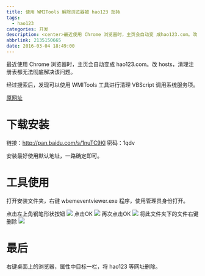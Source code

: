 ```yaml
---
title: 使用 WMITools 解除浏览器被 hao123 劫持
tags:
  - hao123
categories: 开发
description: <center>最近使用 Chrome 浏览器时，主页会自动变 成hao123.com。改 hosts，清理注册表都无法彻底解决该问题。</center>
abbrlink: 2135150665
date: 2016-03-04 18:49:00
---
```

最近使用 Chrome 浏览器时，主页会自动变成 hao123.com。改 hosts，清理注册表都无法彻底解决该问题。

经过搜索后，发现可以使用 WMITools 工具进行清理 VBScript 调用系统服务项。

[原网址](http://www.iefans.net/ie-zhuye-jiechi-www-2345-com-kunown/)

# 下载安装
链接：http://pan.baidu.com/s/1nuTC9Kl 密码：1qdv

安装最好使用默认地址，一路确定即可。
# 工具使用
打开安装文件夹，右键 wbemeventviewer.exe 程序，使用管理员身份打开。

点击左上角钢笔形状按钮
![](http://hibaobo.com/wp-content/uploads/2016/12/QQ截图20161206223953.jpg)
 点击OK
 ![](http://hibaobo.com/wp-content/uploads/2016/12/QQ截图20161206224008.jpg)
 再次点击OK
 ![](http://hibaobo.com/wp-content/uploads/2016/12/QQ截图20161206224031.jpg)
 将此文件夹下的文件右键删除
![](https://hibaobo.com/wp-content/uploads/2016/12/QQ截图20161206224059.jpg)
# 最后
右键桌面上的浏览器，属性中目标一栏，将 hao123 等网址删除。